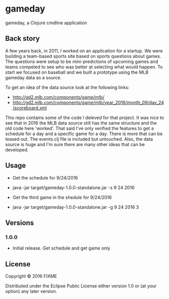 # gameday

gameday, a Clojure cmdline application

## Back story

A few years back, in 2011, I worked on an application for a startup. We were building a team-based sports site based on sports questions about games. The questions were setup to be mini-predictions of upcoming games and teams competed to see who was better at selecting what would happen. To start we focused on baseball and we built a prototype using the MLB gameday data as a source.

To get an idea of the data source look at the following links:

- http://gd2.mlb.com/components/game/mlb/
- http://gd2.mlb.com/components/game/mlb/year_2016/month_09/day_24/scoreboard.xml

This repo contains some of the code I deleved for that project. It was nice to see that in 2016 the MLB data source still has the same structure and the old code here 'worked'. That said I've only verified the features to get a schedule for a day and a specific game for a day. There is more that can be teased out. The events.clj file is included but untouched. Also, the data source is huge and I'm sure there are many other ideas that can be developed.

## Usage

- Get the schedule for 9/24/2016
- java -jar target/gameday-1.0.0-standalone.jar -s 9 24 2016


- Get the third game in the shedule for 9/24/2016
- java -jar target/gameday-1.0.0-standalone.jar -g 9 24 2016 3

## Versions

### 1.0.0

- Initial release. Get schedule and get game only

## License

Copyright © 2016 FIXME

Distributed under the Eclipse Public License either version 1.0 or (at
your option) any later version.
